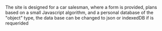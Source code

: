 The site is designed for a car salesman, where a form is provided, plans based on a small Javascript algorithm, and a personal database of the "object" type, the data base can be changed to json or indexedDB if is requerided
